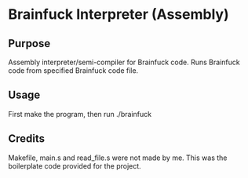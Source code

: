 # Brainfuck Interpreter (Assembly)

## Purpose
Assembly interpreter/semi-compiler for Brainfuck code. Runs Brainfuck code from specified Brainfuck code file.

## Usage
First make the program, then run ./brainfuck <brainfuck code file path>

## Credits
Makefile, main.s and read_file.s were not made by me. This was the boilerplate code provided for the project.
